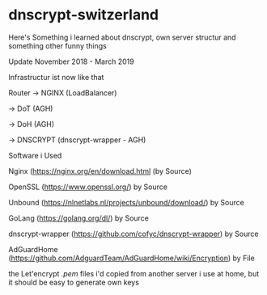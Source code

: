 # dnscrypt-switzerland

Here's Something i learned about dnscrypt, own server structur and something other funny things


Update November 2018 - March 2019

Infrastructur ist now like that

Router -> NGINX (LoadBalancer) 

-> DoT (AGH) 

-> DoH (AGH) 

-> DNSCRYPT (dnscrypt-wrapper - AGH) 


Software i Used
 

Nginx (https://nginx.org/en/download.html (by Source) 

OpenSSL (https://www.openssl.org/) by Source 

Unbound (https://nlnetlabs.nl/projects/unbound/download/) by Source 

GoLang (https://golang.org/dl/) by Source 

dnscrypt-wrapper (https://github.com/cofyc/dnscrypt-wrapper) by Source 

AdGuardHome (https://github.com/AdguardTeam/AdGuardHome/wiki/Encryption) by File 



the Let'encrypt *.pem* files i'd copied from another server i use at home, but it should be easy to generate own keys
